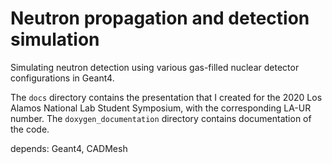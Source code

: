 # Neutron propagation and detection simulation
Simulating neutron detection using various gas-filled nuclear detector configurations in Geant4.

The ```docs``` directory contains the presentation that I created for the 2020 Los Alamos National Lab Student Symposium, with the corresponding LA-UR number. The ```doxygen_documentation``` directory contains documentation of the code. 

depends: Geant4, CADMesh
